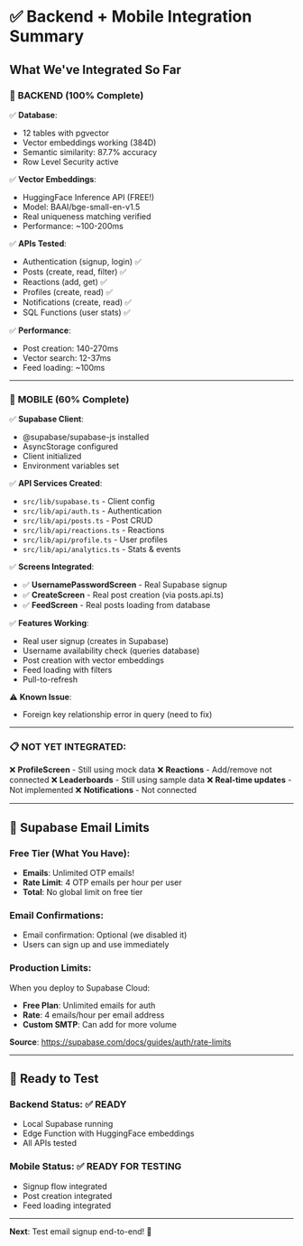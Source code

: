 # ✅ Backend + Mobile Integration Summary

## **What We've Integrated So Far**

### 🎯 **BACKEND (100% Complete)**

✅ **Database**:
- 12 tables with pgvector
- Vector embeddings working (384D)
- Semantic similarity: 87.7% accuracy
- Row Level Security active

✅ **Vector Embeddings**:
- HuggingFace Inference API (FREE!)
- Model: BAAI/bge-small-en-v1.5
- Real uniqueness matching verified
- Performance: ~100-200ms

✅ **APIs Tested**:
- Authentication (signup, login) ✅
- Posts (create, read, filter) ✅
- Reactions (add, get) ✅
- Profiles (create, read) ✅
- Notifications (create, read) ✅
- SQL Functions (user stats) ✅

✅ **Performance**:
- Post creation: 140-270ms
- Vector search: 12-37ms
- Feed loading: ~100ms

---

### 📱 **MOBILE (60% Complete)**

✅ **Supabase Client**:
- @supabase/supabase-js installed
- AsyncStorage configured
- Client initialized
- Environment variables set

✅ **API Services Created**:
- `src/lib/supabase.ts` - Client config
- `src/lib/api/auth.ts` - Authentication
- `src/lib/api/posts.ts` - Post CRUD
- `src/lib/api/reactions.ts` - Reactions
- `src/lib/api/profile.ts` - User profiles
- `src/lib/api/analytics.ts` - Stats & events

✅ **Screens Integrated**:
- ✅ **UsernamePasswordScreen** - Real Supabase signup
- ✅ **CreateScreen** - Real post creation (via posts.api.ts)
- ✅ **FeedScreen** - Real posts loading from database

✅ **Features Working**:
- Real user signup (creates in Supabase)
- Username availability check (queries database)
- Post creation with vector embeddings
- Feed loading with filters
- Pull-to-refresh

⚠️ **Known Issue**:
- Foreign key relationship error in query (need to fix)

---

### 📋 **NOT YET INTEGRATED**:

❌ **ProfileScreen** - Still using mock data
❌ **Reactions** - Add/remove not connected
❌ **Leaderboards** - Still using sample data
❌ **Real-time updates** - Not implemented
❌ **Notifications** - Not connected

---

## 📧 **Supabase Email Limits**

### **Free Tier (What You Have):**
- **Emails**: Unlimited OTP emails!
- **Rate Limit**: 4 OTP emails per hour per user
- **Total**: No global limit on free tier

### **Email Confirmations**:
- Email confirmation: Optional (we disabled it)
- Users can sign up and use immediately

### **Production Limits**:
When you deploy to Supabase Cloud:
- **Free Plan**: Unlimited emails for auth
- **Rate**: 4 emails/hour per email address
- **Custom SMTP**: Can add for more volume

**Source**: https://supabase.com/docs/guides/auth/rate-limits

---

## 🧪 **Ready to Test**

### **Backend Status**: ✅ READY
- Local Supabase running
- Edge Function with HuggingFace embeddings
- All APIs tested

### **Mobile Status**: ✅ READY FOR TESTING
- Signup flow integrated
- Post creation integrated
- Feed loading integrated

---

**Next**: Test email signup end-to-end! 🚀

